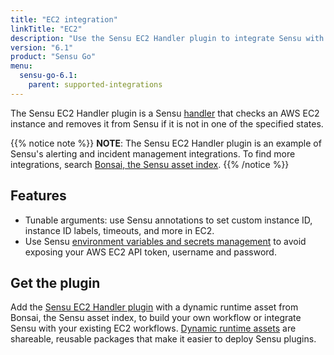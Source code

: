 ```yaml
---
title: "EC2 integration"
linkTitle: "EC2"
description: "Use the Sensu EC2 Handler plugin to integrate Sensu with your existing EC2 workflows. Read about the features of Sensu's EC2 integration and learn how to get the plugin."
version: "6.1"
product: "Sensu Go"
menu: 
  sensu-go-6.1:
    parent: supported-integrations
---
```


The Sensu EC2 Handler plugin is a Sensu [handler][1] that checks an AWS EC2 instance and removes it from Sensu if it is not in one of the specified states.

{{% notice note %}}
**NOTE**: The Sensu EC2 Handler plugin is an example of Sensu's alerting and incident management integrations.
To find more integrations, search [Bonsai, the Sensu asset index](https://bonsai.sensu.io/).
{{% /notice %}}

## Features

- Tunable arguments: use Sensu annotations to set custom instance ID, instance ID labels, timeouts, and more in EC2.
- Use Sensu [environment variables and secrets management][3] to avoid exposing your AWS EC2 API token, username and password.

## Get the plugin

Add the [Sensu EC2 Handler plugin][4] with a dynamic runtime asset from Bonsai, the Sensu asset index, to build your own workflow or integrate Sensu with your existing EC2 workflows.
[Dynamic runtime assets][5] are shareable, reusable packages that make it easier to deploy Sensu plugins.


[1]: ../../../observability-pipeline/observe-process/handlers/
[2]: ../../../observability-pipeline/observe-process/handler-templates/
[3]: ../../../operations/manage-secrets/
[4]: https://bonsai.sensu.io/assets/sensu/sensu-ec2-handler
[5]: ../../assets
[6]: ../../../commercial/
